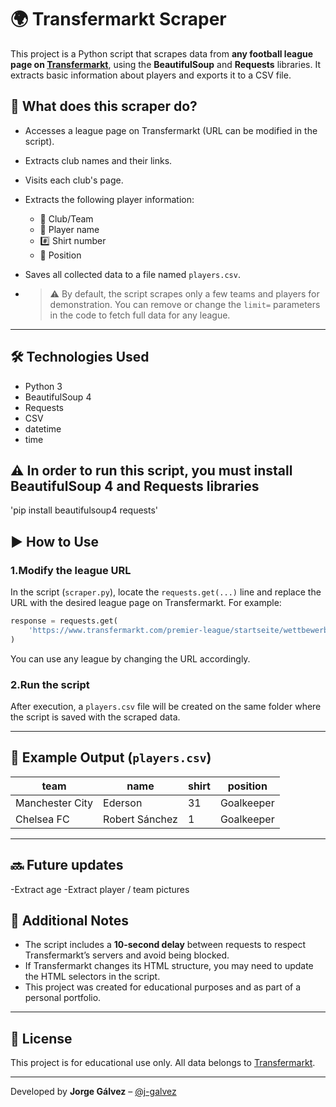 # 🌍 Transfermarkt Scraper

This project is a Python script that scrapes data from **any football league page on [Transfermarkt](https://www.transfermarkt.com/)**, 
using the **BeautifulSoup** and **Requests** libraries. It extracts basic information about players and exports it to a CSV file.

## 📌 What does this scraper do?

- Accesses a league page on Transfermarkt (URL can be modified in the script).
- Extracts club names and their links.
- Visits each club's page.
- Extracts the following player information:
  - 👟 Club/Team
  - 🧍 Player name
  - #️⃣ Shirt number
  - 🧭 Position
- Saves all collected data to a file named `players.csv`.

- > ⚠️ By default, the script scrapes only a few teams and players for demonstration. You can remove or change the `limit=` parameters in the code to fetch full data for any league.

---

## 🛠️ Technologies Used

- Python 3
- BeautifulSoup 4
- Requests
- CSV
- datetime
- time


## ⚠️ In order to run this script, you must install BeautifulSoup 4 and Requests libraries
  'pip install beautifulsoup4 requests'


  

## ▶️ How to Use

### 1.Modify the league URL

In the script (`scraper.py`), locate the `requests.get(...)` line and replace the URL with the desired league page on Transfermarkt. For example:

```python
response = requests.get(
    'https://www.transfermarkt.com/premier-league/startseite/wettbewerb/GB1', headers=headers
)
```

You can use any league by changing the URL accordingly.



### 2.Run the script

After execution, a `players.csv` file will be created on the same folder where the script is saved with the scraped data.

---

## 📁 Example Output (`players.csv`)

| team               | name           | shirt | position          |
|--------------------|----------------|-------|-------------------|
| Manchester City    | Ederson        |   31  | Goalkeeper        |
| Chelsea FC         | Robert Sánchez |   1   | Goalkeeper        |

---
## 🔜 Future updates
-Extract age
-Extract player / team pictures


## 📎 Additional Notes

- The script includes a **10-second delay** between requests to respect Transfermarkt’s servers and avoid being blocked.
- If Transfermarkt changes its HTML structure, you may need to update the HTML selectors in the script.
- This project was created for educational purposes and as part of a personal portfolio.

---

## 📄 License

This project is for educational use only. All data belongs to [Transfermarkt](https://www.transfermarkt.com/).

----
Developed by **Jorge Gálvez** – [@j-galvez](https://github.com/j-galvez)


